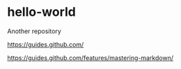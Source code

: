 # hello-world
Another repository

https://guides.github.com/

https://guides.github.com/features/mastering-markdown/


